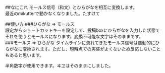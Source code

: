 ##なにこれ
モールス信号（和文）とひらがなを相互に変換します。  
最近のmikutterで動かなくなりました。たすけて

##使い方
###ひらがな => モールス   
設定からショートカットキーを設定して、投稿boxにひらがなを入力した状態でそれを使うとモールスになります。変換不可能な文字はそのままです。   
###モールス => ひらがな
タイムラインに流れてきたモールス信号は自動的にひらがなに変換されます。ただし、現時点での実装がよくないため反応しないこともあると思います。   
   
半角数字が使用できます。ヰヱはそのままにしました。
